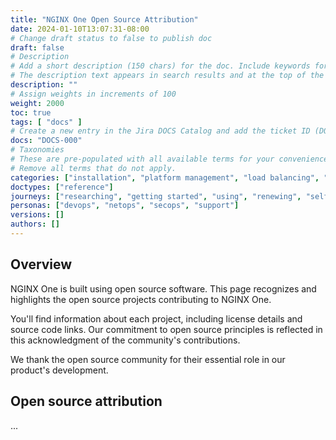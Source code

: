 ```yaml
---
title: "NGINX One Open Source Attribution"
date: 2024-01-10T13:07:31-08:00
# Change draft status to false to publish doc
draft: false
# Description
# Add a short description (150 chars) for the doc. Include keywords for SEO. 
# The description text appears in search results and at the top of the doc.
description: ""
# Assign weights in increments of 100
weight: 2000
toc: true
tags: [ "docs" ]
# Create a new entry in the Jira DOCS Catalog and add the ticket ID (DOCS-<number>) below
docs: "DOCS-000"
# Taxonomies
# These are pre-populated with all available terms for your convenience.
# Remove all terms that do not apply.
categories: ["installation", "platform management", "load balancing", "api management", "service mesh", "security", "analytics"]
doctypes: ["reference"]
journeys: ["researching", "getting started", "using", "renewing", "self service"]
personas: ["devops", "netops", "secops", "support"]
versions: []
authors: []
---
```


## Overview

NGINX One is built using open source software. This page recognizes and highlights the open source projects contributing to NGINX One.

You'll find information about each project, including license details and source code links. Our commitment to open source principles is reflected in this acknowledgment of the community's contributions.

We thank the open source community for their essential role in our product's development.

## Open source attribution

...